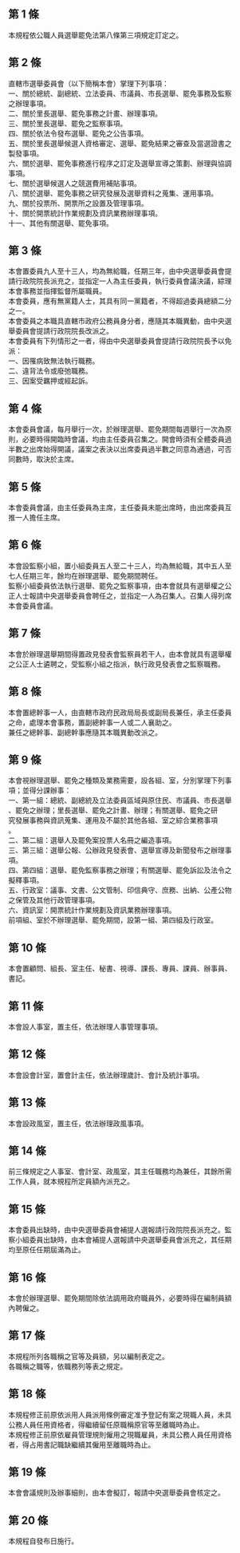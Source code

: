 第 1 條
-------
本規程依公職人員選舉罷免法第八條第三項規定訂定之。

第 2 條
-------
直轄市選舉委員會（以下簡稱本會）掌理下列事項：  
一、關於總統、副總統、立法委員、市議員、市長選舉、罷免事務及監察  
    之辦理事項。  
二、關於里長選舉、罷免事務之計畫、辦理事項。  
三、關於里長選舉、罷免之監察事項。  
四、關於依法令發布選舉、罷免之公告事項。  
五、關於里長選舉候選人資格審定、選舉、罷免結果之審查及當選證書之  
    製發事項。  
六、關於選舉、罷免事務進行程序之訂定及選舉宣導之策劃、辦理與協調  
    事項。  
七、關於選舉候選人之競選費用補貼事項。  
八、關於選舉、罷免事務之研究發展及選舉資料之蒐集、運用事項。  
九、關於投票所、開票所之設置及管理事項。  
十、關於開票統計作業規劃及資訊業務辦理事項。  
十一、其他有關選舉、罷免事項。

第 3 條
-------
本會置委員九人至十三人，均為無給職，任期三年，由中央選舉委員會提  
請行政院院長派充之，並指定一人為主任委員，執行委員會議決議，綜理  
本會事務並指揮監督所屬職員。  
本會委員，應有無黨籍人士，其具有同一黨籍者，不得超過委員總額二分  
之一。  
本會委員之本職具直轄市政府公務員身分者，應隨其本職異動，由中央選  
舉委員會提請行政院院長改派之。  
本會委員有下列情形之一者，得由中央選舉委員會提請行政院院長予以免  
派：  
一、因罹病致無法執行職務。  
二、違背法令或廢弛職務。  
三、因案受羈押或經起訴。

第 4 條
-------
本會委員會議，每月舉行一次，於辦理選舉、罷免期間每週舉行一次為原  
則，必要時得開臨時會議，均由主任委員召集之。開會時須有全體委員過  
半數之出席始得開議，議案之表決以出席委員過半數之同意為通過，可否  
同數時，取決於主席。

第 5 條
-------
本會委員會議，由主任委員為主席，主任委員未能出席時，由出席委員互  
推一人擔任主席。

第 6 條
-------
本會設監察小組，置小組委員五人至二十三人，均為無給職，其中五人至  
七人任期三年，餘均在辦理選舉、罷免期間聘任。  
監察小組委員依法執行選舉、罷免之監察事項，由本會就具有選舉權之公  
正人士報請中央選舉委員會聘任之，並指定一人為召集人。召集人得列席  
本會委員會議。

第 7 條
-------
本會於辦理選舉期間得置政見發表會監察員若干人，由本會就具有選舉權  
之公正人士遴聘之，受監察小組之指派，執行政見發表會之監察職務。

第 8 條
-------
本會置總幹事一人，由直轄市政府民政局局長或副局長兼任，承主任委員  
之命，處理本會事務，置副總幹事一人或二人襄助之。  
兼任之總幹事、副總幹事應隨其本職異動改派之。

第 9 條
-------
本會視辦理選舉、罷免之種類及業務需要，設各組、室，分別掌理下列事  
項；並得分課辦事：  
一、第一組：總統、副總統及立法委員區域與原住民、市議員、市長選舉  
    、罷免之辦理；里長選舉、罷免之計畫、辦理；有關選舉、罷免之研  
    究發展事務與資訊蒐集、運用及不屬於其他各組、室之綜合業務事項  
    。  
二、第二組：選舉人及罷免案投票人名冊之編造事項。  
三、第三組：選舉公報、公辦政見發表會、選舉宣導及新聞發布之辦理事  
    項。  
四、第四組：選舉、罷免監察事務之辦理；有關選舉、罷免訴訟及法令之  
    擬釋事項。  
五、行政室：議事、文書、公文管制、印信典守、庶務、出納、公產公物  
    之保管及其他行政管理事項。  
六、資訊室：開票統計作業規劃及資訊業務辦理事項。  
前項組、室於不辦理選舉、罷免期間，設第一組、第四組及行政室。

第 10 條
--------
本會置顧問、組長、室主任、秘書、視導、課長、專員、課員、辦事員、  
書記。

第 11 條
--------
本會設人事室，置主任，依法辦理人事管理事項。

第 12 條
--------
本會設會計室，置會計主任，依法辦理歲計、會計及統計事項。

第 13 條
--------
本會設政風室，置主任，依法辦理政風事項。

第 14 條
--------
前三條規定之人事室、會計室、政風室，其主任職務均為兼任，其餘所需  
工作人員，就本規程所定員額內派充之。

第 15 條
--------
本會委員出缺時，由中央選舉委員會補提人選報請行政院院長派充之。監  
察小組委員出缺時，由本會補提人選報請中央選舉委員會派充之，其任期  
均至原任任期屆滿為止。

第 16 條
--------
本會於辦理選舉、罷免期間除依法調用政府職員外，必要時得在編制員額  
內聘僱之。

第 17 條
--------
本規程所列各職稱之官等及員額，另以編制表定之。  
各職稱之職等，依職務列等表之規定。

第 18 條
--------
本規程修正前原依派用人員派用條例審定准予登記有案之現職人員，未具  
公務人員任用資格者，得繼續留任原職稱原官等至離職時為止。  
本規程修正前原依雇員管理規則僱用之現職雇員，未具公務人員任用資格  
者，得占用書記職缺繼續其僱用至離職時為止。

第 19 條
--------
本會會議規則及辦事細則，由本會擬訂，報請中央選舉委員會核定之。

第 20 條
--------
本規程自發布日施行。

